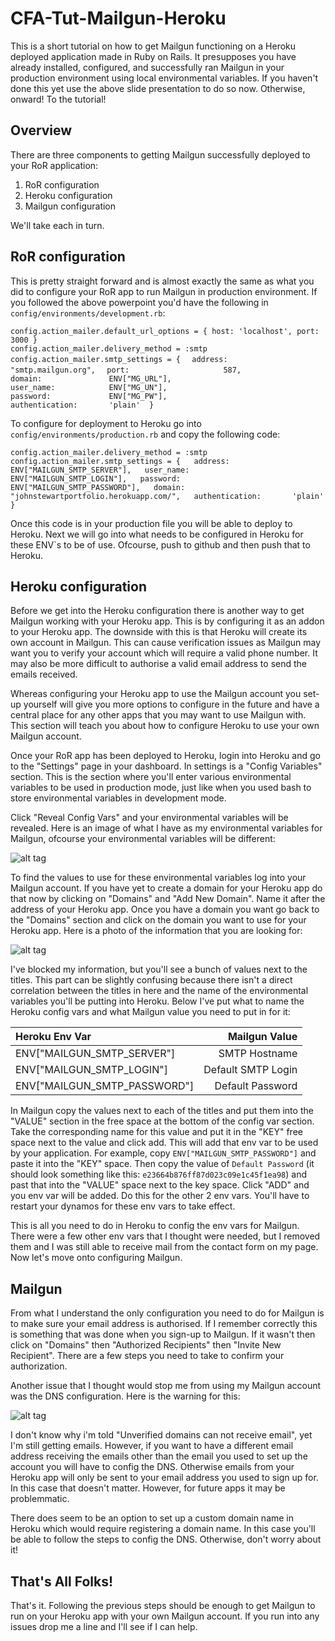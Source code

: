 # CFA-Tut-Mailgun-Heroku

This is a short tutorial on how to get Mailgun functioning on a Heroku deployed application made in Ruby on Rails. It presupposes you have already installed, configured, and successfully ran Mailgun in your production environment using local environmental variables. If you haven't done this yet use the above slide presentation to do so now. Otherwise, onward! To the tutorial!

## Overview

There are three components to getting Mailgun successfully deployed to your RoR application:

1. RoR configuration
2. Heroku configuration
3. Mailgun configuration

We'll take each in turn.

## RoR configuration

This is pretty straight forward and is almost exactly the same as what you did to configure your RoR app to run Mailgun in production environment. If you followed the above powerpoint you'd have the following in `config/environments/development.rb`:

 `config.action_mailer.default_url_options = { host: 'localhost', port: 3000 }`  
 `config.action_mailer.delivery_method = :smtp`  
 `config.action_mailer.smtp_settings = {  `
 `address:              "smtp.mailgun.org",  `
 `port:                     587,`  
 `domain:               ENV["MG_URL"],`  
 `user_name:            ENV["MG_UN"],`  
 `password:             ENV["MG_PW"],`  
 `authentication:       'plain'  }`

To configure for deployment to Heroku go into `config/environments/production.rb` and copy the following code:

  `config.action_mailer.delivery_method = :smtp  
   config.action_mailer.smtp_settings = {  
    address:              ENV["MAILGUN_SMTP_SERVER"],  
    user_name:            ENV["MAILGUN_SMTP_LOGIN"],  
    password:             ENV["MAILGUN_SMTP_PASSWORD"],  
    domain:               "johnstewartportfolio.herokuapp.com/",  
    authentication:       'plain'  }`

Once this code is in your production file you will be able to deploy to Heroku. Next we will go into what needs to be configured in Heroku for these ENV\`s to be of use. Ofcourse, push to github and then push that to Heroku.

## Heroku configuration

Before we get into the Heroku configuration there is another way to get Mailgun working with your Heroku app. This is by configuring it as an addon to your Heroku app. The downside with this is that Heroku will create its own account in Mailgun. This can cause verification issues as Mailgun may want you to verify your account which will require a valid phone number. It may also be more difficult to authorise a valid email address to send the emails received.

Whereas configuring your Heroku app to use the Mailgun account you set-up yourself will give you more options to configure in the future and have a central place for any other apps that you may want to use Mailgun with. This section will teach you about how to configure Heroku to use your own Mailgun account.

Once your RoR app has been deployed to Heroku, login into Heroku and go to the "Settings" page in your dashboard. In settings is a "Config Variables" section. This is the section where you'll enter various environmental variables to be used in production mode, just like when you used bash to store environmental variables in development mode.

Click "Reveal Config Vars" and your environmental variables will be revealed. Here is an image of what I have as my environmental variables for Mailgun, ofcourse your environmental variables will be different:

![alt tag]()

To find the values to use for these environmental variables log into your Mailgun account. If you have yet to create a domain for your Heroku app do that now by clicking on "Domains" and "Add New Domain". Name it after the address of your Heroku app. Once you have a domain you want go back to the "Domains" section and click on the domain you want to use for your Heroku app. Here is a photo of the information that you are looking for:

![alt tag]()

I've blocked my information, but you'll see a bunch of values next to the titles. This part can be slightly confusing because there isn't a direct correlation between the titles in here and the name of the environmental variables you'll be putting into Heroku. Below I've put what to name the Heroku config vars and what Mailgun value you need to put in for it:

| Heroku Env Var | Mailgun Value |
| :------- | ----: |
|ENV["MAILGUN_SMTP_SERVER"] | SMTP Hostname|
|ENV["MAILGUN_SMTP_LOGIN"] | Default SMTP Login|
|ENV["MAILGUN_SMTP_PASSWORD"] |Default Password|

In Mailgun copy the values next to each of the titles and put them into the "VALUE" section in the free space at the bottom of the config var section. Take the corresponding name for this value and put it in the "KEY" free space next to the value and click add. This will add that env var to be used by your application. For example, copy `ENV["MAILGUN_SMTP_PASSWORD"]` and paste it into the "KEY" space. Then copy the value of `Default Password` (it should look something like this: `e23664b876ff87d023c09e1c45f1ea98`) and past that into the "VALUE" space next to the key space. Click "ADD" and you env var will be added. Do this for the other 2 env vars. You'll have to restart your dynamos for these env vars to take effect.

This is all you need to do in Heroku to config the env vars for Mailgun. There were a few other env vars that I thought were needed, but I removed them and I was still able to receive mail from the contact form on my page. Now let's move onto configuring Mailgun.

## Mailgun

From what I understand the only configuration you need to do for Mailgun is to make sure your email address is authorised. If I remember correctly this is something that was done when you sign-up to Mailgun. If it wasn't then click on "Domains" then "Authorized Recipients"  then "Invite New Recipient". There are a few steps you need to take to confirm your authorization.

Another issue that I thought would stop me from using my Mailgun account was the DNS configuration. Here is the warning for this:

![alt tag]()

I don't know why i'm told "Unverified domains can not receive email", yet I'm still getting emails. However, if you want to have a different email address receiving the emails other than the email you used to set up the account you will have to config the DNS. Otherwise emails from your Heroku app will only be sent to your email address you used to sign up for. In this case that doesn't matter. However, for future apps it may be problemmatic.

There does seem to be an option to set up a custom domain name in Heroku which would require registering a domain name. In this case you'll be able to follow the steps to config the DNS. Otherwise, don't worry about it!


## That's All Folks!

That's it. Following the previous steps should be enough to get Mailgun to run on your Heroku app with your own Mailgun account. If you run into any issues drop me a line and I'll see if I can help.
